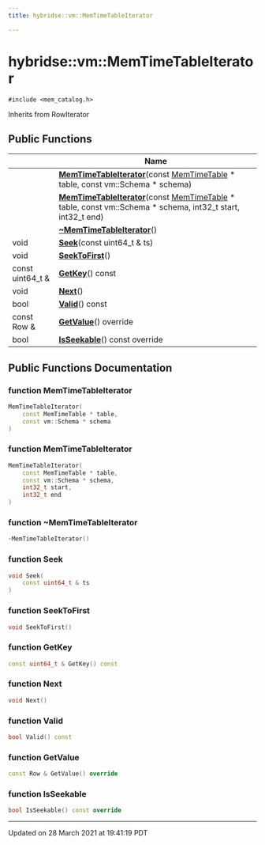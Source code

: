```yaml
---
title: hybridse::vm::MemTimeTableIterator

---
```


# hybridse::vm::MemTimeTableIterator




`#include <mem_catalog.h>`

Inherits from RowIterator

## Public Functions

|                | Name           |
| -------------- | -------------- |
| | **[MemTimeTableIterator](/hybridse/usage/api/markdown/Classes/classhybridse_1_1vm_1_1_mem_time_table_iterator.md#function-memtimetableiterator)**(const [MemTimeTable](/hybridse/usage/api/markdown/Namespaces/namespacehybridse_1_1vm.md#typedef-memtimetable) * table, const vm::Schema * schema) |
| | **[MemTimeTableIterator](/hybridse/usage/api/markdown/Classes/classhybridse_1_1vm_1_1_mem_time_table_iterator.md#function-memtimetableiterator)**(const [MemTimeTable](/hybridse/usage/api/markdown/Namespaces/namespacehybridse_1_1vm.md#typedef-memtimetable) * table, const vm::Schema * schema, int32_t start, int32_t end) |
| | **[~MemTimeTableIterator](/hybridse/usage/api/markdown/Classes/classhybridse_1_1vm_1_1_mem_time_table_iterator.md#function-~memtimetableiterator)**() |
| void | **[Seek](/hybridse/usage/api/markdown/Classes/classhybridse_1_1vm_1_1_mem_time_table_iterator.md#function-seek)**(const uint64_t & ts) |
| void | **[SeekToFirst](/hybridse/usage/api/markdown/Classes/classhybridse_1_1vm_1_1_mem_time_table_iterator.md#function-seektofirst)**() |
| const uint64_t & | **[GetKey](/hybridse/usage/api/markdown/Classes/classhybridse_1_1vm_1_1_mem_time_table_iterator.md#function-getkey)**() const |
| void | **[Next](/hybridse/usage/api/markdown/Classes/classhybridse_1_1vm_1_1_mem_time_table_iterator.md#function-next)**() |
| bool | **[Valid](/hybridse/usage/api/markdown/Classes/classhybridse_1_1vm_1_1_mem_time_table_iterator.md#function-valid)**() const |
| const Row & | **[GetValue](/hybridse/usage/api/markdown/Classes/classhybridse_1_1vm_1_1_mem_time_table_iterator.md#function-getvalue)**() override |
| bool | **[IsSeekable](/hybridse/usage/api/markdown/Classes/classhybridse_1_1vm_1_1_mem_time_table_iterator.md#function-isseekable)**() const override |

## Public Functions Documentation

### function MemTimeTableIterator

```cpp
MemTimeTableIterator(
    const MemTimeTable * table,
    const vm::Schema * schema
)
```


### function MemTimeTableIterator

```cpp
MemTimeTableIterator(
    const MemTimeTable * table,
    const vm::Schema * schema,
    int32_t start,
    int32_t end
)
```


### function ~MemTimeTableIterator

```cpp
~MemTimeTableIterator()
```


### function Seek

```cpp
void Seek(
    const uint64_t & ts
)
```


### function SeekToFirst

```cpp
void SeekToFirst()
```


### function GetKey

```cpp
const uint64_t & GetKey() const
```


### function Next

```cpp
void Next()
```


### function Valid

```cpp
bool Valid() const
```


### function GetValue

```cpp
const Row & GetValue() override
```


### function IsSeekable

```cpp
bool IsSeekable() const override
```


-------------------------------

Updated on 28 March 2021 at 19:41:19 PDT